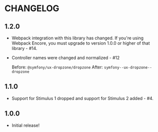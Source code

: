 # CHANGELOG

## 1.2.0

* Webpack integration with this library has changed. If you're using
  Webpack Encore, you must upgrade to version 1.0.0 or higher of that
  library - #14.

* Controller names were changed and normalized - #12

  Before: `@symfony/ux-dropzone/dropzone`
  After: `symfony--ux-dropzone--dropzone`

## 1.1.0

* Support for Stimulus 1 dropped and support for Stimulus 2 added - #4.

## 1.0.0

* Initial release!

